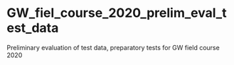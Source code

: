 # GW_fiel_course_2020_prelim_eval_test_data
 Preliminary evaluation of test data, preparatory tests for GW field course 2020

